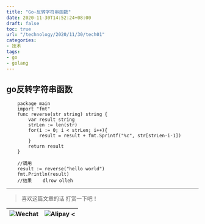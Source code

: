 ```yaml
---
title: "Go-反转字符串函数"
date: 2020-11-30T14:52:24+08:00
draft: false
toc: true
url: "/technology/2020/11/30/tech01"
categories: 
- 技术
tags: 
- go
- golang
---
```

## go反转字符串函数
```
    package main
    import "fmt"
    func reverse(str string) string {
        var result string
        strLen := len(str)
        for(i := 0; i < strLen; i++){
            result = result + fmt.Sprintf("%c", str[strLen-i-1])
        }
        return result
    }
    
    //调用
    result := reverse("hello world")
    fmt.Println(result)
    //结果    dlrow olleh
```
___
> 喜欢这篇文章的话 打赏一下吧！ 

| ![Wechat](/images/pay/eb05acdaec967.png)  | ![Alipay <](/images/pay/7f127f545.jpg) |
| --------   | -----:  |
